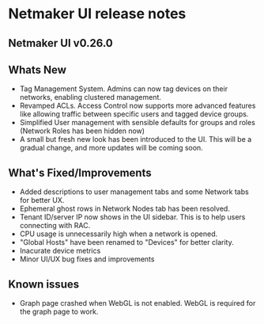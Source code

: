 # Netmaker UI release notes

## Netmaker UI v0.26.0

## Whats New

- Tag Management System. Admins can now tag devices on their networks, enabling clustered management.
- Revamped ACLs. Access Control now supports more advanced features like allowing traffic between specific users and tagged device groups.
- Simplified User management with sensible defaults for groups and roles (Network Roles has been hidden now)
- A small but fresh new look has been introduced to the UI. This will be a gradual change, and more updates will be coming soon.

## What's Fixed/Improvements

- Added descriptions to user management tabs and some Network tabs for better UX.
- Ephemeral ghost rows in Network Nodes tab has been resolved.
- Tenant ID/server IP now shows in the UI sidebar. This is to help users connecting with RAC.
- CPU usage is unnecessarily high when a network is opened.
- "Global Hosts" have been renamed to "Devices" for better clarity.
- Inacurate device metrics
- Minor UI/UX bug fixes and improvements

## Known issues

- Graph page crashed when WebGL is not enabled. WebGL is required for the graph page to work.
